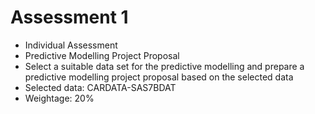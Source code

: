 # Assessment 1
- Individual Assessment
- Predictive Modelling Project Proposal
- Select a suitable data set for the predictive modelling and prepare a predictive modelling project proposal based on the selected data
- Selected data: CARDATA-SAS7BDAT
- Weightage: 20%
